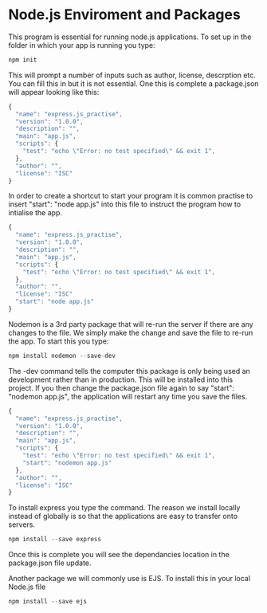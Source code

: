 # Node.js Enviroment and Packages #

This program is essential for running node.js applications. To set up in the folder in which your app is running you type:

```javascript
npm init
```
This will prompt a number of inputs such as author, license, descrption etc. You can fill this in but it is not essential. One this is complete a package.json will appear looking like this:
```javascript
{
  "name": "express.js_practise",
  "version": "1.0.0",
  "description": "",
  "main": "app.js",
  "scripts": {
    "test": "echo \"Error: no test specified\" && exit 1",
  },
  "author": "",
  "license": "ISC"
}
```
In order to create a shortcut to start your program it is common practise to insert "start": "node app.js" into this file to instruct the program how to intialise the app. 
```javascript
{
  "name": "express.js_practise",
  "version": "1.0.0",
  "description": "",
  "main": "app.js",
  "scripts": {
    "test": "echo \"Error: no test specified\" && exit 1",
  },
  "author": "",
  "license": "ISC"
  "start": "node app.js"
}
```
Nodemon is a 3rd party package that will re-run the server if there are any changes to the file. We simply make the change and save the file to re-run the app.
To start this you type:

```javascript
npm install nodemon --save-dev
```
The -dev command tells the computer this package is only being used an development rather than in production. This will be installed into this project. If you then change the package.json file again to say   "start": "nodemon app.js", the application will restart any time you save the files.
```javascript
{
  "name": "express.js_practise",
  "version": "1.0.0",
  "description": "",
  "main": "app.js",
  "scripts": {
    "test": "echo \"Error: no test specified\" && exit 1",
    "start": "nodemon app.js"
  },
  "author": "",
  "license": "ISC"
}
```
To install express you type the command. The reason we install locally instead of globally is so that the applications are easy to transfer onto servers.
```javascript
npm install --save express
```
Once this is complete you will see the dependancies location in the package.json file update.

Another package we will commonly use is EJS. To install this in your local Node.js file
```javascript
npm install --save ejs
```